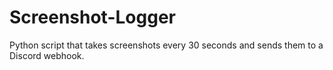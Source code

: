# Screenshot-Logger
Python script that takes screenshots every 30 seconds and sends them to a Discord webhook.
